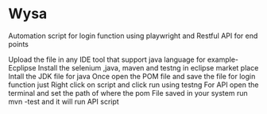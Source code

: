 # Wysa
Automation script for login function using playwright and Restful API for end points

Upload the file in any IDE tool that support java language for example-Ecplipse
Install the selenium ,java, maven and testng in eclipse market place
Intall the JDK file for java
Once open the POM file and save the file
for login function just Right click on script and click run using testng
For API open the terminal and set the path of where the pom File saved in your system
run mvn -test and it will run API script

